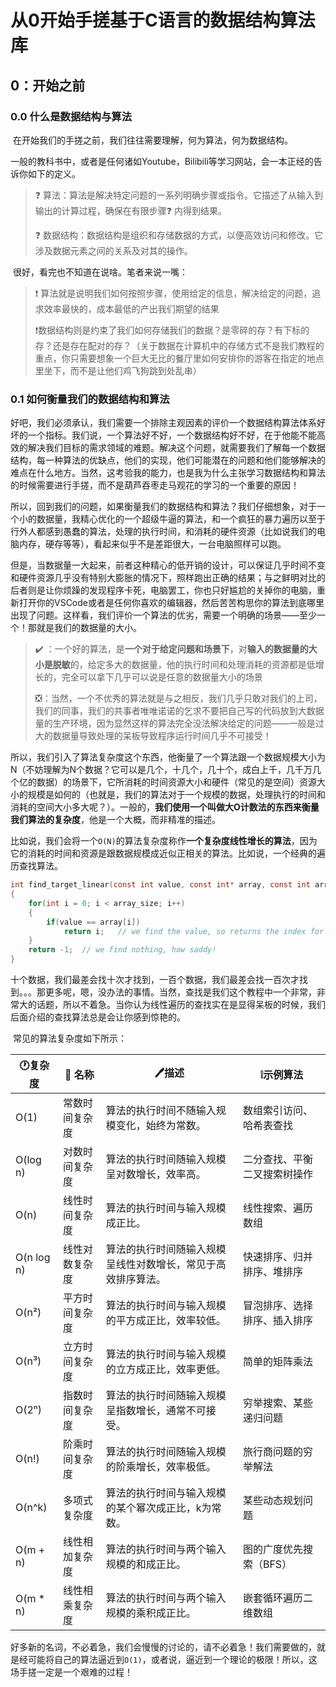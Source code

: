 # 从0开始手搓基于C语言的数据结构算法库

## 0：开始之前

### 0.0 什么是数据结构与算法

​	在开始我们的手搓之前，我们往往需要理解，何为算法，何为数据结构。

​	一般的教科书中，或者是任何诸如Youtube，Bilibili等学习网站，会一本正经的告诉你如下的定义。

> :question: 算法：算法是解决特定问题的一系列明确步骤或指令。它描述了从输入到输出的计算过程，确保在有限步骤:question: 内得到结果。
>
> :question: 数据结构：数据结构是组织和存储数据的方式，以便高效访问和修改。它涉及数据元素之间的关系及对其的操作。

​	很好，看完也不知道在说啥。笔者来说一嘴：

> :exclamation: 算法就是说明我们如何按照步骤，使用给定的信息，解决给定的问题，追求效率最快的，成本最低的产出我们期望的结果
>
> :exclamation:数据结构则是约束了我们如何存储我们的数据？是零碎的存？有下标的存？还是存在配对的存？（关于数据在计算机中的存储方式不是我们教程的重点，你只需要想象一个巨大无比的餐厅里如何安排你的游客在指定的地点里坐下，而不是让他们鸡飞狗跳到处乱串）​

### 0.1 如何衡量我们的数据结构和算法

​	好吧，我们必须承认，我们需要一个排除主观因素的评价一个数据结构算法体系好坏的一个指标。我们说，一个算法好不好，一个数据结构好不好，在于他能不能高效的解决我们目标的需求领域的难题。解决这个问题，就需要我们了解每一个数据结构，每一种算法的优缺点，他们的实现，他们可能潜在的问题和他们能够解决的难点在什么地方。当然，这考验我的能力，也是我为什么主张学习数据结构和算法的时候需要进行手搓，而不是葫芦吞枣走马观花的学习的一个重要的原因！

​	所以，回到我们的问题，如果衡量我们的数据结构和算法？我们仔细想象，对于一个小的数据量，我精心优化的一个超级牛逼的算法，和一个疯狂的暴力遍历以至于行外人都感到愚蠢的算法，处理的执行时间，和消耗的硬件资源（比如说我们的电脑内存，硬存等等），看起来似乎不是差距很大，一台电脑照样可以跑。

​	但是，当数据量一大起来，前者这种精心的低开销的设计，可以保证几乎时间不变和硬件资源几乎没有特别大膨胀的情况下，照样跑出正确的结果；与之鲜明对比的后者则是让你烦躁的发现程序卡死，电脑罢工，你也只好尴尬的关掉你的电脑，重新打开你的VSCode或者是任何你喜欢的编辑器，然后苦苦构思你的算法到底哪里出现了问题。这样看，我们评价一个算法的优劣，需要一个明确的场景——至少一个！那就是我们的数据量的大小。

> :heavy_check_mark: ：一个好的算法，是**一个对于给定问题和场景下**，对**输入的数据量的大小是脱敏**的，给定多大的数据量，他的执行时间和处理消耗的资源都是低增长的，完全可以拿下几乎可以说是任意的数据量大小的场景
>
> :negative_squared_cross_mark: ​：当然，一个不优秀的算法就是与之相反，我们几乎只敢对我们的上司，我们的同事，我们的共事者唯唯诺诺的乞求不要把自己写的代码放到大数据量的生产环境，因为显然这样的算法完全没法解决给定的问题——一般是过大的数据量导致处理的呆板导致程序运行时间几乎不可接受！

​	所以，我们引入了算法复杂度这个东西，他衡量了一个算法跟一个数据规模大小为N（不妨理解为N个数据？它可以是几个，十几个，几十个，成白上千，几千万几个亿的数据）的场景下，它所消耗的时间资源大小和硬件（常见的是空间）资源大小的规模是如何的（也就是，我们的算法对于一个规模的数据，处理执行的时间和消耗的空间大小多大呢？）。一般的，**我们使用一个叫做大O计数法的东西来衡量我们算法的复杂度**，他是一个大概，而非精准的描述。

​	比如说，我们会将一个`O(N)`的算法复杂度称作**一个复杂度线性增长的算法**，因为它的消耗的时间和资源是跟数据规模成近似正相关的算法。比如说，一个经典的遍历查找算法。

```c
int find_target_linear(const int value, const int* array, const int array_size)
{
	for(int i = 0; i < array_size; i++)
    {
        if(value == array[i])
            return i;	// we find the value, so returns the index for the outlier usage
    }
    return -1;	// we find nothing, how saddy!
}
```

​	十个数据，我们最差会找十次才找到，一百个数据，我们最差会找一百次才找到。。。那更多呢，嗯，没办法的事情。当然，查找是我们这个教程中一个非常，非常大的话题，所以不着急。当你认为线性遍历的查找实在是显得呆板的时候，我们后面介绍的查找算法总是会让你感到惊艳的。

​	常见的算法复杂度如下所示：



| :clock1:复杂度 | :name_badge: 名称 | :pen:描述                                                    | :grey_exclamation:示例算法   |
| -------------- | ----------------- | ------------------------------------------------------------ | ---------------------------- |
| O(1)           | 常数时间复杂度    | 算法的执行时间不随输入规模变化，始终为常数。                 | 数组索引访问、哈希表查找     |
| O(log n)       | 对数时间复杂度    | 算法的执行时间随输入规模呈对数增长，效率高。                 | 二分查找、平衡二叉搜索树操作 |
| O(n)           | 线性时间复杂度    | 算法的执行时间与输入规模成正比。                             | 线性搜索、遍历数组           |
| O(n log n)     | 线性对数复杂度    | 算法的执行时间随输入规模呈线性对数增长，常见于高效排序算法。 | 快速排序、归并排序、堆排序   |
| O(n²)          | 平方时间复杂度    | 算法的执行时间与输入规模的平方成正比，效率较低。             | 冒泡排序、选择排序、插入排序 |
| O(n³)          | 立方时间复杂度    | 算法的执行时间与输入规模的立方成正比，效率更低。             | 简单的矩阵乘法               |
| O(2ⁿ)          | 指数时间复杂度    | 算法的执行时间随输入规模呈指数增长，通常不可接受。           | 穷举搜索、某些递归问题       |
| O(n!)          | 阶乘时间复杂度    | 算法的执行时间随输入规模的阶乘增长，效率极低。               | 旅行商问题的穷举解法         |
| O(n^k)         | 多项式复杂度      | 算法的执行时间与输入规模的某个幂次成正比，k为常数。          | 某些动态规划问题             |
| O(m + n)       | 线性相加复杂度    | 算法的执行时间与两个输入规模的和成正比。                     | 图的广度优先搜索（BFS）      |
| O(m * n)       | 线性相乘复杂度    | 算法的执行时间与两个输入规模的乘积成正比。                   | 嵌套循环遍历二维数组         |

​	好多新的名词，不必着急，我们会慢慢的讨论的，请不必着急！我们需要做的，就是经可能将自己的算法逼近到`O(1)`，或者说，逼近到一个理论的极限！所以，这场手搓一定是一个艰难的过程！

